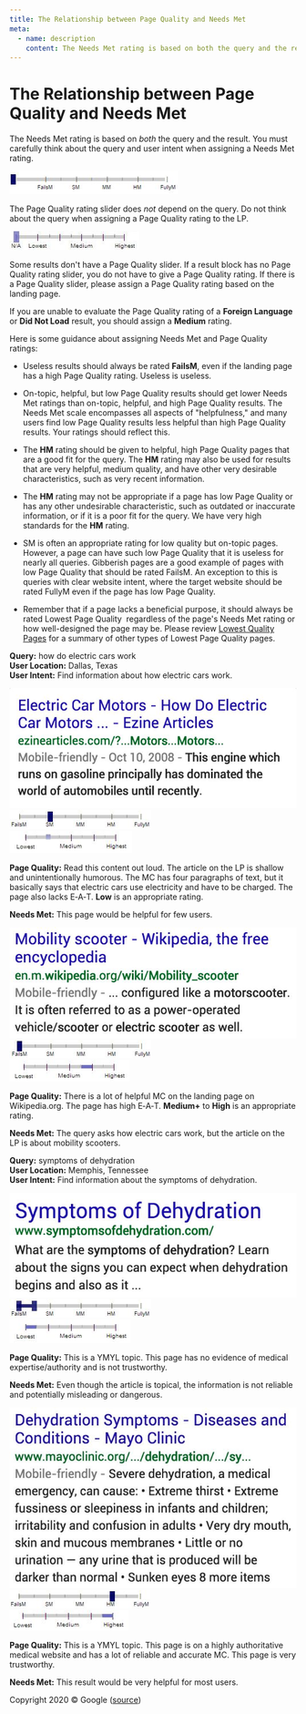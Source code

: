```yaml
---
title: The Relationship between Page Quality and Needs Met
meta:
  - name: description
    content: The Needs Met rating is based on both the query and the result. The query and user intent are both evaluated when assigning a Needs Met rating.
---
```


# The Relationship between Page Quality and Needs Met

The Needs Met rating is based on _both_ the query and the result. You must carefully think about the query and user intent when assigning a Needs Met rating.

![](../images/needs-met-na.jpg)

The Page Quality rating slider does _not_ depend on the query. Do not think about the query when assigning a Page Quality rating to the LP.

![](../images/eat-na.jpg)

Some results don't have a Page Quality slider. If a result block has no Page Quality rating slider, you do not have to give a Page Quality rating. If there is a Page Quality slider, please assign a Page Quality rating based on the landing page.

If you are unable to evaluate the Page Quality rating of a **Foreign Language** or **Did Not Load** result, you should assign a **Medium** rating.

Here is some guidance about assigning Needs Met and Page Quality ratings:

- Useless results should always be rated **FailsM**, even if the landing page has a high Page Quality rating. Useless is useless.

- On-topic, helpful, but low Page Quality results should get lower Needs Met ratings than on-topic, helpful, and high Page Quality results. The Needs Met scale encompasses all aspects of "helpfulness," and many users find low Page Quality results less helpful than high Page Quality results. Your ratings should reflect this.

- The **HM** rating should be given to helpful, high Page Quality pages that are a good fit for the query. The **HM** rating may also be used for results that are very helpful, medium quality, and have other very desirable characteristics, such as very recent information.

- The **HM** rating may not be appropriate if a page has low Page Quality or has any other undesirable characteristic, such as outdated or inaccurate information, or if it is a poor fit for the query. We have very high standards for the **HM** rating.

- SM is often an appropriate rating for low quality but on-topic pages. However, a page can have such low Page Quality that it is useless for nearly all queries. Gibberish pages are a good example of pages with low Page Quality that should be rated FailsM. An exception to this is queries with clear website intent, where the target website should be rated FullyM even if the page has low Page Quality.

- Remember that if a page lacks a beneficial purpose, it should always be rated Lowest Page Quality ­ regardless of the page's Needs Met rating or how well­-designed the page may be. Please review [Lowest Quality Pages](../page-quality-rating-guideline/7-lowest-quality-pages) for a summary of other types of Lowest Page Quality pages.

<div class="examples">
<div class="example">

**Query:** <span class="query">how do electric cars work</span>  
**User Location:** Dallas, Texas  
**User Intent:** Find information about how electric cars work.

<div class="results">
<div class="result">

![](../images/img628.jpg)  
![needs met scale - slightly meets](../images/sm.jpg)  
![page quality scale - low](../images/low.jpg)

**Page Quality:** Read this content out loud. The article on the LP is shallow and unintentionally humorous. The MC has four paragraphs of text, but it basically says that electric cars use electricity and have to be charged. The page also lacks E‑A‑T. **Low** is an appropriate rating.

**Needs Met:** This page would be helpful for few users.

</div>
<div class="result">

![](../images/img631.jpg)  
![needs met scale - fails to meet](../images/failsm.jpg)  
![page quality scale - medium+ - narrow range](../images/medium+narrow.jpg)

**Page Quality:** There is a lot of helpful MC on the landing page on Wikipedia.org. The page has high E‑A‑T. **Medium+** to **High** is an appropriate rating.

**Needs Met:** The query asks how electric cars work, but the article on the LP is about mobility scooters.

</div>
</div>
</div>
<div class="example">

**Query:** <span class="query">symptoms of dehydration</span>  
**User Location:** Memphis, Tennessee  
**User Intent:** Find information about the symptoms of dehydration.

<div class="results">
<div class="result">

![](../images/img634.jpg)  
![needs met scale - fails to meet - narrow range](../images/failsm-narrow.jpg)  
![page quality scale - lowest - narrow range](../images/lowest-narrow.jpg)

**Page Quality:** This is a YMYL topic. This page has no evidence of medical expertise/authority and is not trustworthy.

**Needs Met:** Even though the article is topical, the information is not reliable and potentially misleading or dangerous.

</div>
<div class="result">

![](../images/img637.jpg)  
![needs met scale - highly meets](../images/hm.jpg)  
![page quality scale - high+ - narrow range](../images/high+narrow.jpg)

**Page Quality:** This is a YMYL topic. This page is on a highly authoritative medical website and has a lot of reliable and accurate MC. This page is very trustworthy.

**Needs Met:** This result would be very helpful for most users.

</div>
</div>
</div>
</div>

<div class="source">
Copyright 2020 © Google (<a href="https://static.googleusercontent.com/media/guidelines.raterhub.com///searchqualityevaluatorguidelines.pdf">source</a>)
</div>

